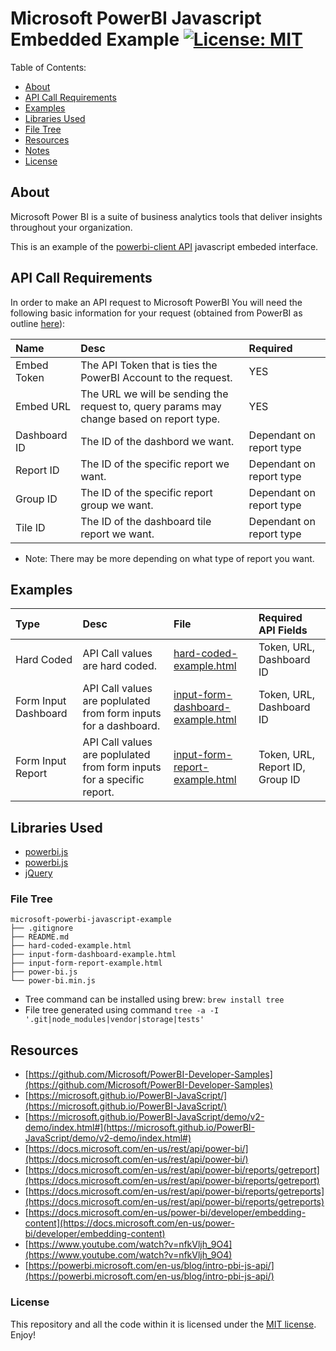 # Microsoft PowerBI  Javascript Embedded Example [![License: MIT](https://img.shields.io/badge/License-MIT-yellow.svg)](https://opensource.org/licenses/MIT)

Table of Contents:
- [About](#about)
- [API Call Requirements](#api-call-requirements)
- [Examples](#examples)
- [Libraries Used](#Libraries-used)
- [File Tree](#file-tree)
- [Resources](#resources)
- [Notes](#notes)
- [License](#license)

## About
Microsoft Power BI is a suite of business analytics tools that deliver insights throughout your organization.

This is an example of the [powerbi-client API](https://microsoft.github.io/PowerBI-JavaScript/) javascript embeded interface. 

## API Call Requirements
In order to make an API request to Microsoft PowerBI You will need the following basic information for your request (obtained from PowerBI as outline [here](https://github.com/Microsoft/PowerBI-Developer-Samples#step-1---app-registration)):

| Name | Desc | Required|
| :------------ | :------------ | :------------ |
|Embed Token|The API Token that is ties the PowerBI Account to the request.| YES |
|Embed URL|The URL we will be sending the request to, query params may change based on report type.| YES |
|Dashboard ID|The ID of the dashbord we want.| Dependant on report type |
|Report ID|The ID of the specific report we want.| Dependant on report type |
|Group ID|The ID of the specific report group we want.| Dependant on report type |
|Tile ID|The ID of the dashboard tile report we want.| Dependant on report type |

* Note: There may be more depending on what type of report you want.

## Examples
|Type|Desc|File|Required API Fields|
|:------------|:------------|:------------|:------------|
|Hard Coded|API Call values are hard coded.|[hard-coded-example.html](hard-coded-example.html)|Token, URL, Dashboard ID|
|Form Input Dashboard|API Call values are poplulated from form inputs for a dashboard.|[input-form-dashboard-example.html](input-form-dashboard-example.html)|Token, URL, Dashboard ID|
|Form Input Report|API Call values are poplulated from form inputs for a specific report.|[input-form-report-example.html](input-form-report-example.html)|Token, URL, Report ID, Group ID|

## Libraries Used
* [powerbi.js](https://github.com/Microsoft/PowerBI-JavaScript/blob/master/dist/powerbi.js)
* [powerbi.js](https://github.com/Microsoft/PowerBI-JavaScript/blob/master/dist/powerbi.js)
* [jQuery](https://code.jquery.com/jquery-3.3.1.min.js)

### File Tree
```
microsoft-powerbi-javascript-example
├── .gitignore
├── README.md
├── hard-coded-example.html
├── input-form-dashboard-example.html
├── input-form-report-example.html
├── power-bi.js
└── power-bi.min.js
```

* Tree command can be installed using brew: `brew install tree`
* File tree generated using command `tree -a -I '.git|node_modules|vendor|storage|tests'`

## Resources
* [https://github.com/Microsoft/PowerBI-Developer-Samples](https://github.com/Microsoft/PowerBI-Developer-Samples)
* [https://microsoft.github.io/PowerBI-JavaScript/](https://microsoft.github.io/PowerBI-JavaScript/)
* [https://microsoft.github.io/PowerBI-JavaScript/demo/v2-demo/index.html#](https://microsoft.github.io/PowerBI-JavaScript/demo/v2-demo/index.html#)
* [https://docs.microsoft.com/en-us/rest/api/power-bi/](https://docs.microsoft.com/en-us/rest/api/power-bi/)
* [https://docs.microsoft.com/en-us/rest/api/power-bi/reports/getreport](https://docs.microsoft.com/en-us/rest/api/power-bi/reports/getreport)
* [https://docs.microsoft.com/en-us/rest/api/power-bi/reports/getreports](https://docs.microsoft.com/en-us/rest/api/power-bi/reports/getreports)
* [https://docs.microsoft.com/en-us/power-bi/developer/embedding-content](https://docs.microsoft.com/en-us/power-bi/developer/embedding-content)
* [https://www.youtube.com/watch?v=nfkVljh_9O4](https://www.youtube.com/watch?v=nfkVljh_9O4)
* [https://powerbi.microsoft.com/en-us/blog/intro-pbi-js-api/](https://powerbi.microsoft.com/en-us/blog/intro-pbi-js-api/)

### License
This repository and all the code within it is licensed under the [MIT license](https://opensource.org/licenses/MIT). Enjoy!
